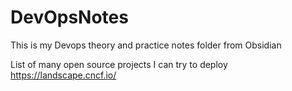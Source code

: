 # DevOpsNotes
This is my Devops theory and practice notes folder from Obsidian

List of many open source projects I can try to deploy
https://landscape.cncf.io/












































